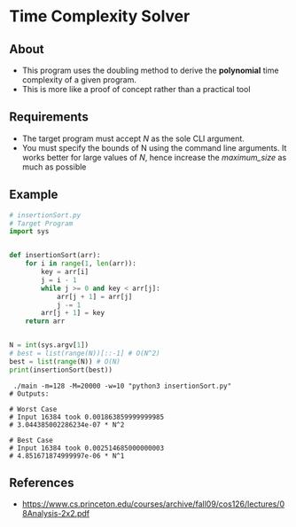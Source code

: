 # Time Complexity Solver

## About

- This program uses the doubling method to derive the **polynomial** time complexity of a given program.
- This is more like a proof of concept rather than a practical tool

## Requirements

- The target program must accept $N$ as the sole CLI argument.
- You must specify the bounds of N using the command line arguments. It works better for large values of $N$, hence increase the *maximum_size* as much as possible

## Example
```python
# insertionSort.py
# Target Program
import sys


def insertionSort(arr):
    for i in range(1, len(arr)):
        key = arr[i]
        j = i - 1
        while j >= 0 and key < arr[j]:
            arr[j + 1] = arr[j]
            j -= 1
        arr[j + 1] = key
    return arr


N = int(sys.argv[1])
# best = list(range(N))[::-1] # O(N^2)
best = list(range(N)) # O(N)
print(insertionSort(best))
```

```shell
 ./main -m=128 -M=20000 -w=10 "python3 insertionSort.py"
# Outputs: 

# Worst Case
# Input 16384 took 0.001863859999999985
# 3.044385002286234e-07 * N^2

# Best Case
# Input 16384 took 0.002514685000000003
# 4.851671874999997e-06 * N^1
```

## References
- <https://www.cs.princeton.edu/courses/archive/fall09/cos126/lectures/08Analysis-2x2.pdf>